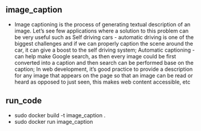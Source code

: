 ## image_caption
- Image captioning is the process of generating textual description of an image. Let’s see few applications where a solution to this problem can be very 
useful such as Self driving cars - automatic driving is one of the biggest challenges and if we can properly caption the scene around the car, it can give a 
boost to the self driving system; Automatic captioning - can help make Google search, as then every image could be first converted into a caption and then search
can be performed base on the caption; In web development, it’s good practice to provide a description for any image that appears on the page so that an image can 
be read or heard as opposed to just seen, this makes web content accessible, etc
## run_code
- sudo docker build -t image_caption .
- sudo docker run image_caption
